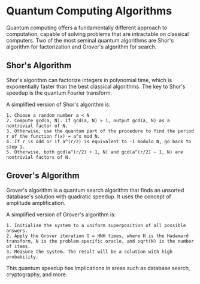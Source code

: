 # Quantum Computing Algorithms

Quantum computing offers a fundamentally different approach to computation, capable of solving problems that are intractable on classical computers. Two of the most seminal quantum algorithms are Shor's algorithm for factorization and Grover's algorithm for search.

## Shor's Algorithm

Shor's algorithm can factorize integers in polynomial time, which is exponentially faster than the best classical algorithms. The key to Shor's speedup is the quantum Fourier transform.

A simplified version of Shor's algorithm is:

```
1. Choose a random number a < N
2. Compute gcd(a, N). If gcd(a, N) > 1, output gcd(a, N) as a nontrivial factor of N.
3. Otherwise, use the quantum part of the procedure to find the period r of the function f(x) = a^x mod N.
4. If r is odd or if a^(r/2) is equivalent to -1 modulo N, go back to step 1.
5. Otherwise, both gcd(a^(r/2) + 1, N) and gcd(a^(r/2) - 1, N) are nontrivial factors of N.
```

## Grover's Algorithm

Grover's algorithm is a quantum search algorithm that finds an unsorted database's solution with quadratic speedup. It uses the concept of amplitude amplification.

A simplified version of Grover's algorithm is:

```
1. Initialize the system to a uniform superposition of all possible answers.
2. Apply the Grover iteration G = HNH times, where H is the Hadamard transform, N is the problem-specific oracle, and sqrt(N) is the number of items.
3. Measure the system. The result will be a solution with high probability.
```

This quantum speedup has implications in areas such as database search, cryptography, and more.
